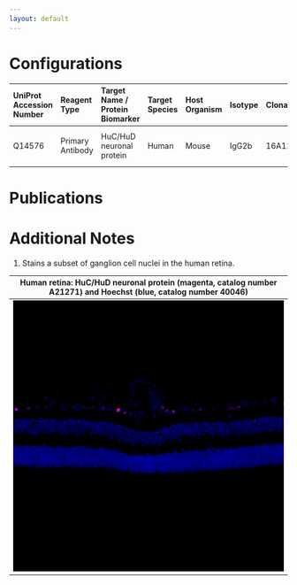 ```yaml
---
layout: default
---
```


# Configurations

| UniProt Accession Number   | Reagent Type     | Target Name / Protein Biomarker   | Target Species   | Host Organism   | Isotype   | Clonality   | Vendor                   | Catalog Number   | Conjugate    | RRID      | Availability   | Method        | Tissue Preservation               | Target Tissue   | Tissue State   | Detergent    | Antigen Retrieval Conditions   | Dye Inactivation Conditions   | Recommend   | Agree                                                        | Disagree   | Contributor                                                  | Notes       |
|:---------------------------|:-----------------|:----------------------------------|:-----------------|:----------------|:----------|:------------|:-------------------------|:-----------------|:-------------|:----------|:---------------|:--------------|:----------------------------------|:----------------|:---------------|:-------------|:-------------------------------|:------------------------------|:------------|:-------------------------------------------------------------|:-----------|:-------------------------------------------------------------|:------------|
| Q14576                     | Primary Antibody | HuC/HuD neuronal protein          | Human            | Mouse           | IgG2b     | 16A11       | Thermo Fisher Scientific | A21271           | Unconjugated | AB_221448 | Stock          | IBEX2D Manual | 1:4 Cytofix/Cytoperm Fixed Frozen | Retina          | NA             | 0.1% Saponin | NA                             | NA                            | Yes         | [0000-0003-2088-8310](https://orcid.org/0000-0003-2088-8310) | NA         | [0000-0003-2088-8310](https://orcid.org/0000-0003-2088-8310) | [1](#notes) |

# Publications



# Additional Notes

<a name="notes"></a>
1. Stains a subset of ganglion cell nuclei in the human retina.

| Human retina: HuC/HuD neuronal protein (magenta, catalog number A21271) and Hoechst (blue, catalog number 40046) |
|:-------:|
| ![](HuC_HuD_Unconjugated_Thermo_A21271.jpg) |
